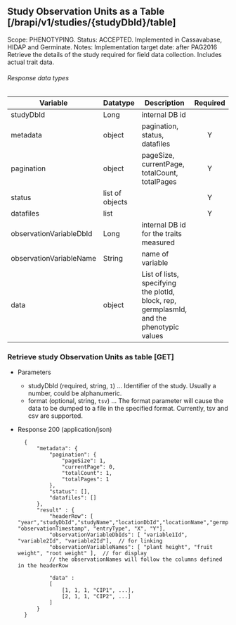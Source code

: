 ## Study Observation Units as a Table [/brapi/v1/studies/{studyDbId}/table] 
Scope: PHENOTYPING.
Status: ACCEPTED. Implemented in Cassavabase, HIDAP and Germinate.
Notes: 
Implementation target date: after PAG2016
Retrieve the details of the study required for field data collection. Includes actual trait data.

###### Response data types
|Variable|Datatype|Description|Required|  
|------|------|------|:-----:|
|studyDbId|Long|internal DB id ||
|metadata|object|pagination, status, datafiles|Y|
|pagination|object|pageSize, currentPage, totalCount, totalPages|Y|
|status|list of objects||Y|
|datafiles|list||Y|
|observationVariableDbId|Long | internal DB id for the traits measured ||
|observationVariableName|String| name of variable||
|data| object| List of lists, specifying the plotId, block, rep, germplasmId, and the phenotypic values||

### Retrieve study Observation Units as table [GET]

+ Parameters
    + studyDbId (required, string, `1`) ... Identifier of the study. Usually a number, could be alphanumeric.
    + format (optional, string, `tsv`) ... The format parameter will cause the data to be dumped to a file in the specified format. Currently, tsv and csv are supported.    
+ Response 200 (application/json)

        {
            "metadata": {
                "pagination": {
                    "pageSize": 1,
                    "currentPage": 0,
                    "totalCount": 1,
                    "totalPages": 1
                },
                "status": [],
                "datafiles": []
            },
            "result" : {
                "headerRow": [ "year","studyDbId","studyName","locationDbId","locationName","germplasmDbId","germplasmName","observationUnitDbId","plotNumber","replicate","blockNumber", "observationTimestamp", "entryType", "X", "Y"],
                "observationVariableDbIds": [ "variable1Id", "variable2Id", "variable2Id"],  // for linking
                "observationVariableNames": [ "plant height", "fruit weight", "root weight" ],  // for display
                // the observationNames will follow the columns defined in the headerRow

                "data" :
                [
                    [1, 1, 1, "CIP1", ...],
                    [2, 1, 1, "CIP2", ...]
                ]
            }
        }

